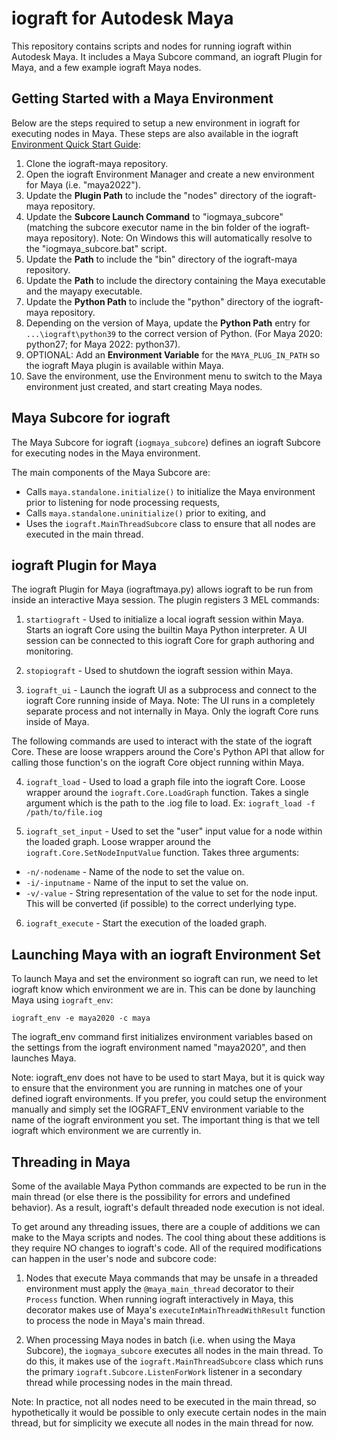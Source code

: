 # iograft for Autodesk Maya

This repository contains scripts and nodes for running iograft within Autodesk Maya. It includes a Maya Subcore command, an iograft Plugin for Maya, and a few example iograft Maya nodes.

## Getting Started with a Maya Environment

Below are the steps required to setup a new environment in iograft for executing nodes in Maya. These steps are also available in the
iograft [Environment Quick Start Guide](https://docs.iograft.com/getting-started/guides/creating-a-new-environment):

1. Clone the iograft-maya repository.
2. Open the iograft Environment Manager and create a new environment for Maya (i.e. "maya2022").
3. Update the **Plugin Path** to include the "nodes" directory of the iograft-maya repository.
4. Update the **Subcore Launch Command** to "iogmaya_subcore" (matching the subcore executor name in the bin folder of the iograft-maya repository). Note: On Windows this will automatically resolve to the "iogmaya_subcore.bat" script.
5. Update the **Path** to include the "bin" directory of the iograft-maya repository.
6. Update the **Path** to include the directory containing the Maya executable and the mayapy executable.
7. Update the **Python Path** to include the "python" directory of the iograft-maya repository.
8. Depending on the version of Maya, update the **Python Path** entry for `...\iograft\python39` to the correct version of Python. (For Maya 2020: python27; for Maya 2022: python37).
9. OPTIONAL: Add an **Environment Variable** for the `MAYA_PLUG_IN_PATH` so the iograft Maya plugin is available within Maya.
10. Save the environment, use the Environment menu to switch to the Maya environment just created, and start creating Maya nodes.

## Maya Subcore for iograft

The Maya Subcore for iograft (`iogmaya_subcore`) defines an iograft Subcore for executing nodes in the Maya environment.

The main components of the Maya Subcore are:
- Calls `maya.standalone.initialize()` to initialize the Maya environment prior to listening for node processing requests,
- Calls `maya.standalone.uninitialize()` prior to exiting, and
- Uses the `iograft.MainThreadSubcore` class to ensure that all nodes are executed in the main thread.


## iograft Plugin for Maya

The iograft Plugin for Maya (iograftmaya.py) allows iograft to be run from inside an interactive Maya session. The plugin registers 3 MEL commands:

1. `startiograft` -
Used to initialize a local iograft session within Maya. Starts an iograft Core using the builtin Maya Python interpreter. A UI session can be connected to this iograft Core for graph authoring and monitoring.

2. `stopiograft` -
Used to shutdown the iograft session within Maya.

3. `iograft_ui` -
Launch the iograft UI as a subprocess and connect to the iograft Core running inside of Maya. Note: The UI runs in a completely separate process and not internally in Maya. Only the iograft Core runs inside of Maya.

The following commands are used to interact with the state of the iograft Core.
These are loose wrappers around the Core's Python API that allow for
calling those function's on the iograft Core object running within Maya.

4. `iograft_load` -
Used to load a graph file into the iograft Core. Loose wrapper around the `iograft.Core.LoadGraph` function. Takes a single argument which is the path to the .iog file to load. Ex: `iograft_load -f /path/to/file.iog`

5. `iograft_set_input` -
Used to set the "user" input value for a node within the loaded graph. Loose wrapper around the `iograft.Core.SetNodeInputValue` function. Takes three arguments:
- `-n/-nodename` - Name of the node to set the value on.
- `-i/-inputname` - Name of the input to set the value on.
- `-v/-value` - String representation of the value to set for the node input. This will be converted (if possible) to the correct underlying type.

6. `iograft_execute` -
Start the execution of the loaded graph.


## Launching Maya with an iograft Environment Set

To launch Maya and set the environment so iograft can run, we need to let iograft know which environment we are in. This can be done by launching Maya using `iograft_env`:

`iograft_env -e maya2020 -c maya`

The iograft_env command first initializes environment variables based on the settings from the iograft environment named "maya2020", and then launches Maya.

Note: iograft_env does not have to be used to start Maya, but it is quick way to ensure that the environment you are running in matches one of your defined iograft environments. If you prefer, you could setup the environment manually and simply set the IOGRAFT_ENV environment variable to the name of the iograft environment you set. The important thing is that we tell iograft which environment we are currently in.


## Threading in Maya

Some of the available Maya Python commands are expected to be run in the main thread (or else there is the possibility for errors and undefined behavior). As a result, iograft's default threaded node execution is not ideal.

To get around any threading issues, there are a couple of additions we can make to the Maya scripts and nodes. The cool thing about these additions is they require NO changes to iograft's code. All of the required modifications can happen in the user's node and subcore code:

1. Nodes that execute Maya commands that may be unsafe in a threaded environment must apply the `@maya_main_thread` decorator to their `Process` function. When running iograft interactively in Maya, this decorator makes use of Maya's `executeInMainThreadWithResult` function to process the node in Maya's main thread.

2. When processing Maya nodes in batch (i.e. when using the Maya Subcore), the `iogmaya_subcore` executes all nodes in the main thread. To do this, it makes use of the `iograft.MainThreadSubcore` class which runs the primary `iograft.Subcore.ListenForWork` listener in a secondary thread while processing nodes in the main thread.

Note: In practice, not all nodes need to be executed in the main thread, so hypothetically it would be possible to only execute certain nodes in the main thread, but for simplicity we execute all nodes in the main thread for now.

